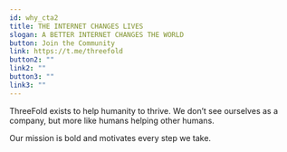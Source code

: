 ```yaml
---
id: why_cta2
title: THE INTERNET CHANGES LIVES
slogan: A BETTER INTERNET CHANGES THE WORLD
button: Join the Community
link: https://t.me/threefold
button2: ""
link2: ""
button3: ""
link3: ""
---
```


ThreeFold exists to help humanity to thrive. We don’t see ourselves as a company, but more like humans helping other humans. 

Our mission is bold and motivates every step we take.
